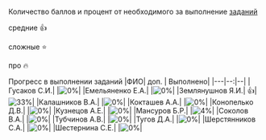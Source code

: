 Количество баллов и процент от необходимого за выполнение [заданий](tasks.md)

средние :+1:

сложные :star:

про :fire: 

Прогресс в выполнении заданий 
|ФИО| доп. | Выполнено|
|---|--:|--|
|Гусаков С.И.|  |![0%](https://progress-bar.xyz/0/?title=0)|
|Емельяненко Е.А.|  |![0%](https://progress-bar.xyz/0/?title=-2&color=ff0000)|
|Землянушнов Я.И.|  :+1:|![33%](https://progress-bar.xyz/33/?title=7)|
|Калашников В.А.|  |![0%](https://progress-bar.xyz/0/?title=-1&color=ff0000)|
|Кокташев А.А.|  |![0%](https://progress-bar.xyz/0/?title=0)|
|Конопелько Д.В.|  |![0%](https://progress-bar.xyz/0/?title=0)|
|Кузнецов А.Е.|  |![0%](https://progress-bar.xyz/0/?title=0)|
|Мансуров Б.Р.|  |![4%](https://progress-bar.xyz/4/?title=1)|
|Соколов В.А.|  |![0%](https://progress-bar.xyz/0/?title=-1&color=ff0000)|
|Тубчинов А.В.|  |![0%](https://progress-bar.xyz/0/?title=-1&color=ff0000)|
|Тугов Д.А.|  |![0%](https://progress-bar.xyz/0/?title=0)|
|Шерстянников С.А.|  |![0%](https://progress-bar.xyz/0/?title=-1&color=ff0000)|
|Шестернина С.Е.|  |![0%](https://progress-bar.xyz/0/?title=-2&color=ff0000)|
